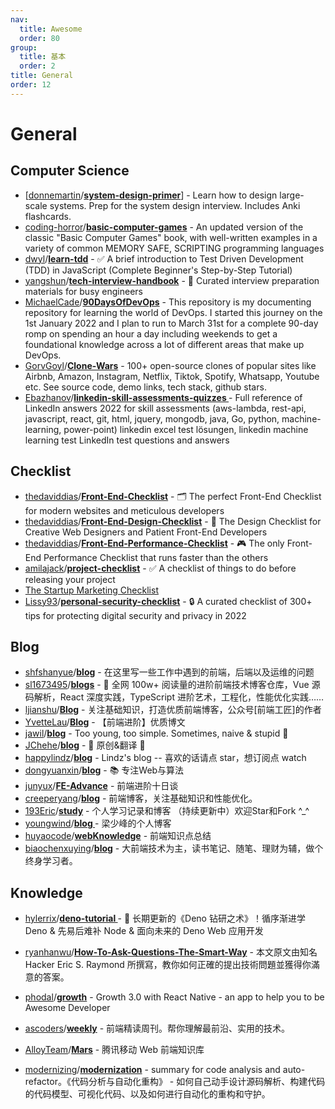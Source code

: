 ```yaml
---
nav:
  title: Awesome
  order: 80
group:
  title: 基本
  order: 2
title: General
order: 12
---
```


# General

## Computer Science

- [[donnemartin](https://github.com/donnemartin)/**[system-design-primer](https://github.com/donnemartin/system-design-primer)**] - Learn how to design large-scale systems. Prep for the system design interview. Includes Anki flashcards.
- [coding-horror](https://github.com/coding-horror)/**[basic-computer-games](https://github.com/coding-horror/basic-computer-games)** - An updated version of the classic "Basic Computer Games" book, with well-written examples in a variety of common MEMORY SAFE, SCRIPTING programming languages
- [dwyl](https://github.com/dwyl?type=source)/**[learn-tdd](https://github.com/dwyl/learn-tdd)** - ✅ A brief introduction to Test Driven Development (TDD) in JavaScript (Complete Beginner's Step-by-Step Tutorial)
- [yangshun](https://github.com/yangshun)/**[tech-interview-handbook](https://github.com/yangshun/tech-interview-handbook)** - 💯 Curated interview preparation materials for busy engineers
- [MichaelCade](https://github.com/MichaelCade)/**[90DaysOfDevOps](https://github.com/MichaelCade/90DaysOfDevOps)** - This repository is my documenting repository for learning the world of DevOps. I started this journey on the 1st January 2022 and I plan to run to March 31st for a complete 90-day romp on spending an hour a day including weekends to get a foundational knowledge across a lot of different areas that make up DevOps.
- [GorvGoyl](https://github.com/GorvGoyl)/**[Clone-Wars](https://github.com/GorvGoyl/Clone-Wars)** - 100+ open-source clones of popular sites like Airbnb, Amazon, Instagram, Netflix, Tiktok, Spotify, Whatsapp, Youtube etc. See source code, demo links, tech stack, github stars.
- [Ebazhanov](https://github.com/Ebazhanov)/**[linkedin-skill-assessments-quizzes ](https://github.com/Ebazhanov/linkedin-skill-assessments-quizzes)**- Full reference of LinkedIn answers 2022 for skill assessments (aws-lambda, rest-api, javascript, react, git, html, jquery, mongodb, java, Go, python, machine-learning, power-point) linkedin excel test lösungen, linkedin machine learning test LinkedIn test questions and answers

## Checklist

- [thedaviddias](https://github.com/thedaviddias)/**[Front-End-Checklist](https://github.com/thedaviddias/Front-End-Checklist)** - 🗂 The perfect Front-End Checklist for modern websites and meticulous developers
- [thedaviddias](https://github.com/thedaviddias)/**[Front-End-Design-Checklist](https://github.com/thedaviddias/Front-End-Design-Checklist)** - 💎 The Design Checklist for Creative Web Designers and Patient Front-End Developers
- [thedaviddias](https://github.com/thedaviddias)/**[Front-End-Performance-Checklist](https://github.com/thedaviddias/Front-End-Performance-Checklist)** - 🎮 The only Front-End Performance Checklist that runs faster than the others
- [amilajack](https://github.com/amilajack)/**[project-checklist](https://github.com/amilajack/project-checklist)** - ✅ A checklist of things to do before releasing your project
- [The Startup Marketing Checklist](https://draft.dev/learn/marketing-checklist)
- [Lissy93](https://github.com/Lissy93)/**[personal-security-checklist](https://github.com/Lissy93/personal-security-checklist)** - 🔒 A curated checklist of 300+ tips for protecting digital security and privacy in 2022

## Blog

- [shfshanyue](https://github.com/shfshanyue)/**[blog](https://github.com/shfshanyue/blog)** - 在这里写一些工作中遇到的前端，后端以及运维的问题
- [sl1673495](https://github.com/sl1673495)/**[blogs](https://github.com/sl1673495/blogs)** - 📖 全网 100w+ 阅读量的进阶前端技术博客仓库，Vue 源码解析，React 深度实践，TypeScript 进阶艺术，工程化，性能优化实践……
- [ljianshu](https://github.com/ljianshu)/**[Blog](https://github.com/ljianshu/Blog)** - 关注基础知识，打造优质前端博客，公众号[前端工匠]的作者
- [YvetteLau](https://github.com/YvetteLau)/**[Blog](https://github.com/YvetteLau/Blog)** - 【前端进阶】优质博文
- [jawil](https://github.com/jawil)/**[blog](https://github.com/jawil/blog)** - Too young, too simple. Sometimes, naive & stupid 🐌
- [JChehe](https://github.com/JChehe)/**[blog](https://github.com/JChehe/blog)** - 🌈 原创&翻译 🌈
- [happylindz](https://github.com/happylindz)/**[blog](https://github.com/happylindz/blog)** - Lindz's blog -- 喜欢的话请点 star，想订阅点 watch
- [dongyuanxin](https://github.com/dongyuanxin)/**[blog](https://github.com/dongyuanxin/blog)** - 📚 专注Web与算法
- [junyux](https://github.com/junyux?type=source)/**[FE-Advance](https://github.com/junyux/FE-Advance)** - 前端进阶十日谈
- [creeperyang](https://github.com/creeperyang)/**[blog](https://github.com/creeperyang/blog)** - 前端博客，关注基础知识和性能优化。
- [193Eric](https://github.com/193Eric)/**[study](https://github.com/193Eric/study)** - 个人学习记录和博客 （持续更新中）欢迎Star和Fork ^_^
- [youngwind](https://github.com/youngwind)/**[blog ](https://github.com/youngwind/blog)**- 梁少峰的个人博客
- [huyaocode](https://github.com/huyaocode)/**[webKnowledge](https://github.com/huyaocode/webKnowledge)** - 前端知识点总结
- [biaochenxuying](https://github.com/biaochenxuying)/**[blog](https://github.com/biaochenxuying/blog)** - 大前端技术为主，读书笔记、随笔、理财为辅，做个终身学习者。

## Knowledge

- [hylerrix](https://github.com/hylerrix)/**[deno-tutorial ](https://github.com/hylerrix/deno-tutorial)**- 🦕 长期更新的《Deno 钻研之术》！循序渐进学 Deno & 先易后难补 Node & 面向未来的 Deno Web 应用开发

- [ryanhanwu](https://github.com/ryanhanwu)/**[How-To-Ask-Questions-The-Smart-Way](https://github.com/ryanhanwu/How-To-Ask-Questions-The-Smart-Way)** - 本文原文由知名 Hacker Eric S. Raymond 所撰寫，教你如何正確的提出技術問題並獲得你滿意的答案。

- [phodal](https://github.com/phodal)/**[growth](https://github.com/phodal/growth)** - Growth 3.0 with React Native - an app to help you to be Awesome Developer

- [ascoders](https://github.com/ascoders)/**[weekly](https://github.com/ascoders/weekly)** - 前端精读周刊。帮你理解最前沿、实用的技术。

- [AlloyTeam](https://github.com/AlloyTeam?type=source)/**[Mars](https://github.com/AlloyTeam/Mars)** - 腾讯移动 Web 前端知识库

- [modernizing](https://github.com/modernizing?type=source)/**[modernization](https://github.com/modernizing/modernization)** - summary for code analysis and auto-refactor。《代码分析与自动化重构》 - 如何自己动手设计源码解析、构建代码的代码模型、可视化代码、以及如何进行自动化的重构和守护。

  

